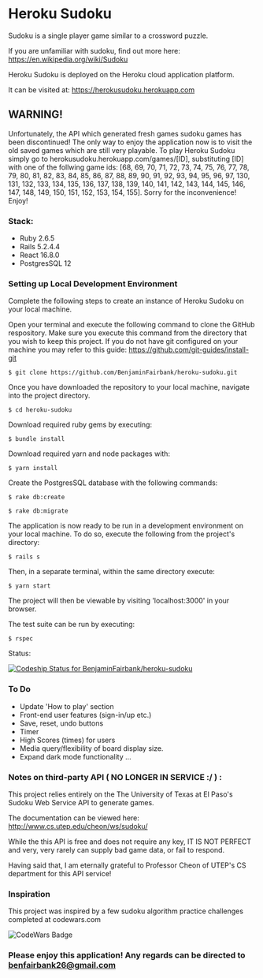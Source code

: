 # Heroku Sudoku

Sudoku is a single player game similar to a crossword puzzle.

If you are unfamiliar with sudoku, find out more here: https://en.wikipedia.org/wiki/Sudoku

Heroku Sudoku is deployed on the Heroku cloud application platform.

It can be visited at: https://herokusudoku.herokuapp.com

## WARNING!

Unfortunately, the API which generated fresh games sudoku games has been discontinued!  The only way to enjoy the application now is to visit the old saved games which are still very playable.  To play Heroku Sudoku simply go to herokusudoku.herokuapp.com/games/[ID], substituting [ID] with one of the follwing game ids: [68, 69, 70, 71, 72, 73, 74, 75, 76, 77, 78, 79, 80, 81, 82, 83, 84, 85, 86, 87, 88, 89, 90, 91, 92, 93, 94, 95, 96, 97, 130, 131, 132, 133, 134, 135, 136, 137, 138, 139, 140, 141, 142, 143, 144, 145, 146, 147, 148, 149, 150, 151, 152, 153, 154, 155].  Sorry for the inconvenience!  Enjoy!


### Stack:

  - Ruby 2.6.5
  - Rails 5.2.4.4
  - React 16.8.0
  - PostgresSQL 12


### Setting up Local Development Environment

Complete the following steps to create an instance of Heroku Sudoku on your local machine.

Open your terminal and execute the following command to clone the GitHub respository.
Make sure you execute this command from the directory that you wish to keep this project.
If you do not have git configured on your machine you may refer to this guide: https://github.com/git-guides/install-git

  `$ git clone https://github.com/BenjaminFairbank/heroku-sudoku.git`

Once you have downloaded the repository to your local machine, navigate into the project directory.

  `$ cd heroku-sudoku`

Download required ruby gems by executing:

  `$ bundle install`

Download required yarn and node packages with:

  `$ yarn install`

Create the PostgresSQL database with the following commands:

  `$ rake db:create`

  `$ rake db:migrate`

The application is now ready to be run in a development environment on your local machine.
To do so, execute the following from the project's directory:

  `$ rails s`

Then, in a separate terminal, within the same directory execute:

  `$ yarn start`

The project will then be viewable by visiting 'localhost:3000' in your browser.

The test suite can be run by executing:

  `$ rspec`

Status:

[![Codeship Status for BenjaminFairbank/heroku-sudoku](https://app.codeship.com/projects/d97cbb50-ec07-0138-82eb-22560eb9152f/status?branch=master)](https://app.codeship.com/projects/413191)


### To Do

 - Update 'How to play' section
 - Front-end user features (sign-in/up etc.)
 - Save, reset, undo buttons
 - Timer
 - High Scores (times) for users
 - Media query/flexibility of board display size.
 - Expand dark mode functionality
...


### Notes on third-party API ( NO LONGER IN SERVICE :/ ) :

This project relies entirely on the The University of Texas at El Paso's Sudoku Web Service API to generate games.

The documentation can be viewed here: http://www.cs.utep.edu/cheon/ws/sudoku/

While the this API is free and does not require any key, IT IS NOT PERFECT and very, very rarely can supply bad game data, or fail to respond.

Having said that, I am eternally grateful to Professor Cheon of UTEP's CS department for this API service!


### Inspiration

This project was inspired by a few sudoku algorithm practice challenges completed at codewars.com

![CodeWars Badge](https://www.codewars.com/users/BenjaminFairbank/badges/large)


### Please enjoy this application! Any regards can be directed to benfairbank26@gmail.com
